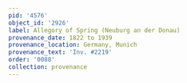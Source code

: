 ```yaml
---
pid: '4576'
object_id: '2926'
label: Allegory of Spring (Neuburg an der Donau)
provenance_date: 1822 to 1939
provenance_location: Germany, Munich
provenance_text: 'Inv. #2219'
order: '0088'
collection: provenance
---
```

